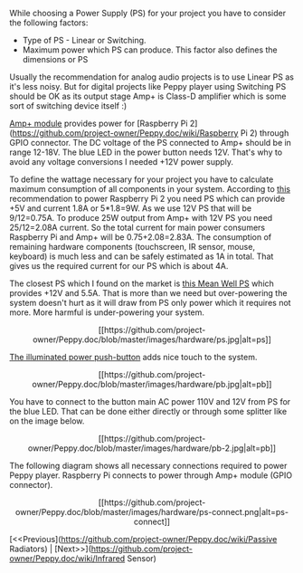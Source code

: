 While choosing a Power Supply (PS) for your project you have to consider the following factors:
* Type of PS - Linear or Switching.
* Maximum power which PS can produce. This factor also defines the dimensions or PS

Usually the recommendation for analog audio projects is to use Linear PS as it's less noisy. But for digital projects like Peppy player using Switching PS should be OK as its output stage Amp+ is Class-D amplifier which is some sort of switching device itself :)

[Amp+ module](https://github.com/project-owner/Peppy.doc/wiki/Amplifier) provides power for [Raspberry Pi 2](https://github.com/project-owner/Peppy.doc/wiki/Raspberry Pi 2) through GPIO connector. The DC voltage of the PS connected to Amp+ should be in range 12-18V. The blue LED in the power button needs 12V. That's why to avoid any voltage conversions I needed +12V power supply.

To define the wattage necessary for your project you have to calculate maximum consumption of all components in your system. According to [this](https://www.raspberrypi.org/help/faqs/#powerReqs) recommendation to power Raspberry Pi 2 you need PS which can provide +5V and current 1.8A or 5*1.8=9W. As we use 12V PS that will be 9/12=0.75A. To produce 25W output from Amp+ with 12V PS you need 25/12=2.08A current. So the total current for main power consumers Raspberry Pi and Amp+ will be 0.75+2.08=2.83A. The consumption of remaining hardware components (touchscreen, IR sensor, mouse, keyboard) is much less and can be safely estimated as 1A in total. That gives us the required current for our PS which is about 4A.

The closest PS which I found on the market is [this Mean Well PS](http://www.ebay.com/itm/RPS-60-12-Meanwell-AC-DC-Power-Supply-Single-OUT-12V-5-5A-60W-12V-5A-2-PER-/311421865601) which provides +12V and 5.5A. That is more than we need but over-powering the system doesn't hurt as it will draw from PS only power which it requires not more. More harmful is under-powering your system.
<p align="center">
[[https://github.com/project-owner/Peppy.doc/blob/master/images/hardware/ps.jpg|alt=ps]]
</p>

[The illuminated power push-button](http://www.ebay.com/itm/Durable-12V-19mm-Black-Case-ON-OFF-Blue-Angel-Eye-LED-Push-Button-Metal-Switch-/400878791396) adds nice touch to the system.
<p align="center">
[[https://github.com/project-owner/Peppy.doc/blob/master/images/hardware/pb.jpg|alt=pb]]
</p>

You have to connect to the button main AC power 110V and 12V from PS for the blue LED. That can be done either directly or through some splitter like on the image below.
<p align="center">
[[https://github.com/project-owner/Peppy.doc/blob/master/images/hardware/pb-2.jpg|alt=pb]]
</p>

The following diagram shows all necessary connections required to power Peppy player. Raspberry Pi connects to power through Amp+ module (GPIO connector).
<p align="center">
[[https://github.com/project-owner/Peppy.doc/blob/master/images/hardware/ps-connect.png|alt=ps-connect]]
</p>

[<<Previous](https://github.com/project-owner/Peppy.doc/wiki/Passive Radiators) | [Next>>](https://github.com/project-owner/Peppy.doc/wiki/Infrared Sensor)